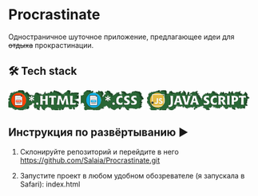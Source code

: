# Procrastinate

Одностраничное шуточное приложение, предлагающее идеи для ~~отдыха~~ прокрастинации.

## 🛠 Tech stack

<div>
      <img src="https://github.com/Salaia/icons/blob/main/green/HTML.png?raw=true" title="HTML" alt="html" height="40"/>
      <img src="https://github.com/Salaia/icons/blob/main/green/CSS.png?raw=true" title="CSS" alt="css" height="40"/>
      <img src="https://github.com/Salaia/icons/blob/main/green/JavaScript.png?raw=true" title="JavaScript" alt="java script" height="40"/>
</div>

## Инструкция по развёртыванию ▶️

1) Склонируйте репозиторий и перейдите в него
   https://github.com/Salaia/Procrastinate.git

2) Запустите проект в любом удобном обозревателе (я запускала в Safari): index.html